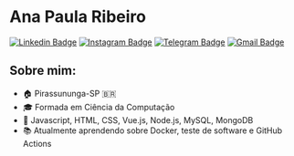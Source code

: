 # Ana Paula Ribeiro

[![Linkedin Badge](https://img.shields.io/badge/LinkedIn-0077B5?style=for-the-badge&logo=linkedin&logoColor=white)](https://www.linkedin.com/in/anapaulaar/)
[![Instagram Badge](https://img.shields.io/badge/Instagram-E4405F?style=for-the-badge&logo=instagram&logoColor=white)](https://www.instagram.com/anapaulasf_ar/)
[![Telegram Badge](https://img.shields.io/badge/Telegram-2CA5E0?style=for-the-badge&logo=telegram&logoColor=white)](https://t.me/Anapaulasf)
[![Gmail Badge](https://img.shields.io/badge/Gmail-D14836?style=for-the-badge&logo=gmail&logoColor=white)](mailto:almeidaribeiroanapaula@gmail.com)

## Sobre mim:
- :house: Pirassununga-SP :brazil:
- :mortar_board: Formada em Ciência da Computação
- :palm_tree: Javascript, HTML, CSS, Vue.js, Node.js, MySQL, MongoDB
- :books: Atualmente aprendendo sobre Docker, teste de software e GitHub Actions
